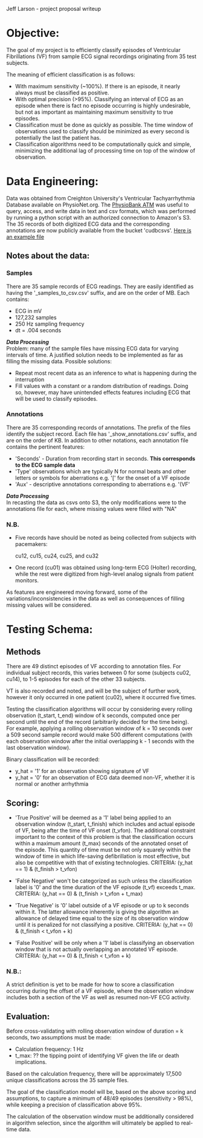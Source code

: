 Jeff Larson - project proposal writeup

# Objective:
The goal of my project is to efficiently classify episodes of Ventricular Fibrillations (VF) from sample ECG signal recordings originating from 35 test subjects.

The meaning of efficient classification is as follows:
* With maximum sensitivity (~100%). If there is an episode, it nearly always must be classified as positive.
* With optimal precision (>95%). Classifying an interval of ECG as an episode when there is fact no episode occurring is highly undesirable, but not as important as maintaining maximum sensitivity to true episodes.
* Classification must be done as quickly as possible. The time window of observations used to classify should be minimized as every second is potentially the last the patient has.
* Classification algorithms need to be computationally quick and simple, minimizing the additional lag of processing time on top of the window of observation.

# Data Engineering:

Data was obtained from Creighton University's Ventricular Tachyarrhythmia Database available on PhysioNet.org. The [PhysioBank ATM](https://physionet.org/cgi-bin/atm/ATM) was useful to query, access, and write data in text and csv formats, which was performed by running a python script with an authorized connection to Amazon's S3. The 35 records of both digitized ECG data and the corresponding annotations are now publicly available from the bucket 'cudbcsvs'. [Here is an example file](https://s3-us-west-1.amazonaws.com/cudbcsvs/cu01_samples_to_csv.csv)

## Notes about the data:

### Samples 

There are 35 sample records of ECG readings. They are easily identified as having the '_samples_to_csv.csv' suffix, and are on the order of MB.
Each contains:
* ECG in mV
* 127,232 samples 
* 250 Hz sampling frequency
* dt = .004 seconds

***Data Processing***<br>
Problem: many of the sample files have missing ECG data for varying intervals of time. A justified solution needs to be implemented as far as filling the missing data. Possible solutions:
* Repeat most recent data as an inference to what is happening during the interruption
* Fill values with a constant or a random distribution of readings. Doing so, however, may have unintended effects features including ECG that will be used to classify episodes.

### Annotations 

There are 35 corresponding records of annotations. The prefix of the files identify the subject record. Each file has '_show_annotations.csv' suffix, and are on the order of KB.
In addition to other notations, each annotation file contains the pertinent features:
* 'Seconds' - Duration from recording start in seconds. 
	**This corresponds to the ECG sample data**
* 'Type' observations which are typically N for normal beats and other letters or symbols for aberrations
	e.g. '[' for the onset of a VF episode
* 'Aux' - descriptive annotations corresponding to aberrations
	e.g. '(VF'	

***Data Processing***<br>
In recasting the data as csvs onto S3, the only modifications were to the annotations file for each, where missing values were filled with "NA"

### N.B. 
* Five records have should be noted as being collected from subjects with pacemakers:

	cu12, cu15, cu24, cu25, and cu32
* One record (cu01) was obtained using long-term ECG (Holter) recording, while the rest were digitized from high-level analog signals from patient monitors.

As features are engineered moving forward, some of the variations/inconsistencies in the data as well as consequences of filling missing values will be considered.

# Testing Schema:

## Methods
There are 49 distinct episodes of VF according to annotation files. For individual subject records, this varies between 0 for some (subjects cu02, cu14), to 1-5 episodes for each of the other 33 subjects.

VT is also recorded and noted, and will be the subject of further work, however it only occurred in one patient (cu02), where it occurred five times.

Testing the classification algorithms will occur by considering every rolling observation (t_start, t_end) window of k seconds, computed once per second until the end of the record (arbitrarily decided for the time being). For example, applying a rolling observation window of k = 10 seconds over a 509 second sample record would make 500 different computations (with each observation window after the initial overlapping k - 1 seconds with the last observation window). 

Binary classification will be recorded: 

* y_hat = '1' for an observation showing signature of VF 
* y_hat = '0' for an observation of ECG data deemed non-VF, whether it is normal or another arrhythmia

## Scoring:

* 'True Positive' will be deemed as a '1' label being applied to an observation window (t_start, t_finish) which includes and actual episode of VF, being after the time of VF onset (t_vfon). The additional constraint important to the context of this problem is that the classification occurs within a maximum amount (t_max) seconds of the annotated onset of the episode. This quantity of time must be not only squarely within the window of time in which life-saving defibrillation is most effective, but also be competitive with that of existing technologies.
CRITERIA:
	(y_hat == 1) & (t_finish > t_vfon) 

* 'False Negative' won't be categorized as such unless the classification label is '0' and the time duration of the VF episode (t_vf) exceeds t_max. 
CRITERIA:
	(y_hat == 0) & (t_finish > t_vfon + t_max)

* 'True Negative' is '0' label outside of a VF episode or up to k seconds within it. The latter allowance inherently is giving the algorithm an allowance of delayed time equal to the size of its observation window until it is penalized for not classifying a positive.
CRITERIA:
	(y_hat == 0) & (t_finish < t_vfon + k) 

* 'False Positive' will be only when a '1' label is classifying an observation window that is not actually overlapping an annotated VF episode.
CRITERIA:
	(y_hat == 0) & (t_finish < t_vfon + k) 

### N.B.:
 A strict definition is yet to be made for how to score a classification occurring during the offset of a VF episode, where the observation window includes both a section of the VF as well as resumed non-VF ECG activity.


## Evaluation:

Before cross-validating with rolling observation window of duration = k seconds, two assumptions must be made:
* Calculation frequency: 1 Hz
* t_max: ?? the tipping point of identifying VF given the life or death implications.

Based on the calculation frequency, there will be approximately 17,500 unique classifications across the 35 sample files.

The goal of the classification model will be, based on the above scoring and assumptions, to capture a minimum of 48/49 episodes (sensitivity > 98%), while keeping a precision of classification above 95%.

The calculation of the observation window must be additionally considered in algorithm selection, since the algorithm will ultimately be applied to real-time data.

